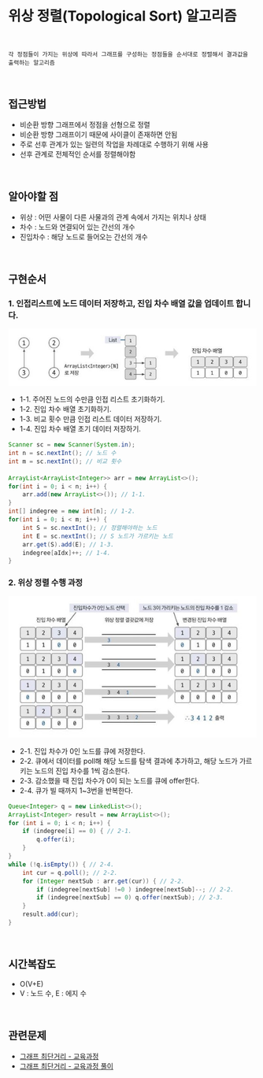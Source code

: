 # 위상 정렬(Topological Sort) 알고리즘 

<br>

```
각 정점들이 가지는 위상에 따라서 그래프를 구성하는 정점들을 순서대로 정렬해서 결과값을 출력하는 알고리즘
```

<br>

## 접근방법
- 비순환 방향 그래프에서 정점을 선형으로 정렬
- 비순환 방향 그래프이기 때문에 사이클이 존재하면 안됨
- 주로 선후 관계가 있는 일련의 작업을 차례대로 수행하기 위해 사용
- 선후 관계로 전체적인 순서를 정렬해야함

<br>

## 알아야할 점
- 위상 : 어떤 사물이 다른 사물과의 관계 속에서 가지는 위치나 상태
- 차수 : 노드와 연결되어 있는 간선의 개수
- 진입차수 : 해당 노드로 들어오는 간선의 개수

<br>

## 구현순서
### 1. 인접리스트에 노드 데이터 저장하고, 진입 차수 배열 값을 업데이트 합니다.
![위상정렬1.jpg](img/위상정렬1.jpg)
- 1-1. 주어진 노드의 수만큼 인접 리스트 초기화하기.
- 1-2. 진입 차수 배열 초기화하기.
- 1-3. 비교 횟수 만큼 인접 리스트 데이터 저장하기.
- 1-4. 진입 차수 배열 초기 데이터 저장하기.
    
```java
Scanner sc = new Scanner(System.in);
int n = sc.nextInt(); // 노드 수
int m = sc.nextInt(); // 비교 횟수
        
ArrayList<ArrayList<Integer>> arr = new ArrayList<>();
for(int i = 0; i < n; i++) {
    arr.add(new ArrayList<>()); // 1-1.
}
int[] indegree = new int[n]; // 1-2.
for(int i = 0; i < m; i++) {
    int S = sc.nextInt(); // 정렬해야하는 노드 
    int E = sc.nextInt(); // S 노드가 가르키는 노드 
    arr.get(S).add(E); // 1-3.
    indegree[aIdx]++; // 1-4.
}
```

### 2. 위상 정렬 수행 과정
![위상정렬2.jpg](img/위상정렬2.jpg)
- 2-1. 진입 차수가 0인 노드를 큐에 저장한다.
- 2-2. 큐에서 데이터를 poll해 해당 노드를 탐색 결과에 추가하고, 해당 노드가 가르키는 노드의 진입 차수를 1씩 감소한다.
- 2-3. 감소했을 때 진입 차수가 0이 되는 노드를 큐에 offer한다.
- 2-4. 큐가 빌 때까지 1~3번을 반복한다.

```java
Queue<Integer> q = new LinkedList<>();
ArrayList<Integer> result = new ArrayList<>();
for (int i = 0; i < n; i++) {
    if (indegree[i] == 0) { // 2-1.
        q.offer(i); 
    }
}
while (!q.isEmpty()) { // 2-4.
    int cur = q.poll(); // 2-2.
    for (Integer nextSub : arr.get(cur)) { // 2-2.
        if (indegree[nextSub] !=0 ) indegree[nextSub]--; // 2-2.
        if (indegree[nextSub] == 0) q.offer(nextSub); // 2-3.
    }
    result.add(cur);
}
```

<br>

## 시간복잡도
- O(V+E)
- V : 노드 수, E : 에지 수

<br>

## 관련문제
- [그래프 최단거리 - 교육과정](src/study/inflearn/lecture02/section08/Ex08_06_03.java)
- [그래프 최단거리 - 교육과정 풀이](src/study/inflearn/lecture02/img/ex08_06_Answer.png)
